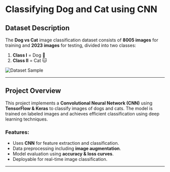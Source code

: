 # Classifying Dog and Cat using CNN
         
## Dataset Description 
 
The **Dog vs Cat** image classification dataset consists of **8005 images** for training and **2023 images** for testing, divided into two classes:

1. **Class I** = Dog 🐶  
2. **Class II** = Cat 🐱  
 
![Dataset Sample](https://imgur.com/d8Qd1hD.gif) 

---

## Project Overview

This project implements a **Convolutional Neural Network (CNN)** using **TensorFlow & Keras** to classify images of dogs and cats. The model is trained on labeled images and achieves efficient classification using deep learning techniques.

### Features:
- Uses **CNN** for feature extraction and classification.
- Data preprocessing including **image augmentation**.
- Model evaluation using **accuracy & loss curves**.
- Deployable for real-time image classification.

---

